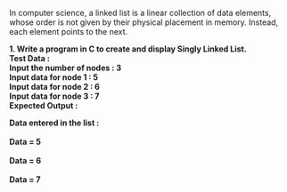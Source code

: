 In computer science, a linked list is a linear collection of data elements, whose order is not given by their physical placement in memory. Instead, each element points to the next.

<b>1. Write a program in C to create and display Singly Linked List. <br>
Test Data : <br>
Input the number of nodes : 3 <br>
Input data for node 1 : 5 <br>
Input data for node 2 : 6 <br>
Input data for node 3 : 7<br>
Expected Output :<br>

 Data entered in the list :             <br>                                                                      
 Data = 5                  <br>                                                                                   
 Data = 6                       <br>                                                                              
 Data = 7</b><br>
